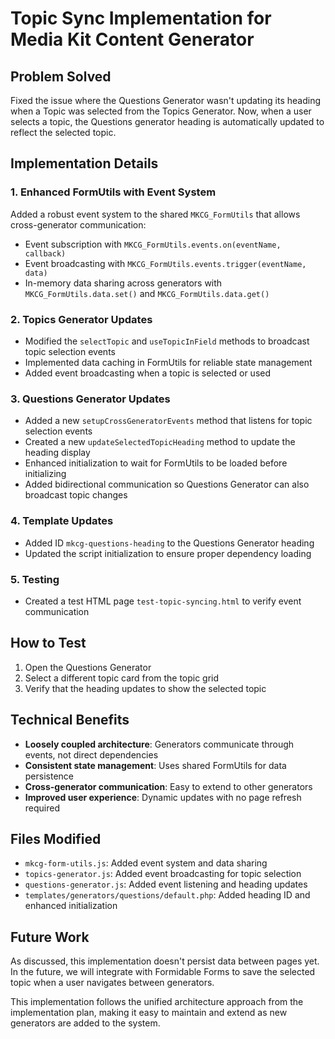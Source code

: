 # Topic Sync Implementation for Media Kit Content Generator

## Problem Solved
Fixed the issue where the Questions Generator wasn't updating its heading when a Topic was selected from the Topics Generator. Now, when a user selects a topic, the Questions generator heading is automatically updated to reflect the selected topic.

## Implementation Details

### 1. Enhanced FormUtils with Event System
Added a robust event system to the shared `MKCG_FormUtils` that allows cross-generator communication:
- Event subscription with `MKCG_FormUtils.events.on(eventName, callback)`
- Event broadcasting with `MKCG_FormUtils.events.trigger(eventName, data)`
- In-memory data sharing across generators with `MKCG_FormUtils.data.set()` and `MKCG_FormUtils.data.get()`

### 2. Topics Generator Updates
- Modified the `selectTopic` and `useTopicInField` methods to broadcast topic selection events
- Implemented data caching in FormUtils for reliable state management
- Added event broadcasting when a topic is selected or used

### 3. Questions Generator Updates
- Added a new `setupCrossGeneratorEvents` method that listens for topic selection events
- Created a new `updateSelectedTopicHeading` method to update the heading display
- Enhanced initialization to wait for FormUtils to be loaded before initializing
- Added bidirectional communication so Questions Generator can also broadcast topic changes

### 4. Template Updates
- Added ID `mkcg-questions-heading` to the Questions Generator heading
- Updated the script initialization to ensure proper dependency loading

### 5. Testing
- Created a test HTML page `test-topic-syncing.html` to verify event communication

## How to Test
1. Open the Questions Generator
2. Select a different topic card from the topic grid
3. Verify that the heading updates to show the selected topic

## Technical Benefits
- **Loosely coupled architecture**: Generators communicate through events, not direct dependencies
- **Consistent state management**: Uses shared FormUtils for data persistence
- **Cross-generator communication**: Easy to extend to other generators
- **Improved user experience**: Dynamic updates with no page refresh required

## Files Modified
- `mkcg-form-utils.js`: Added event system and data sharing
- `topics-generator.js`: Added event broadcasting for topic selection
- `questions-generator.js`: Added event listening and heading updates
- `templates/generators/questions/default.php`: Added heading ID and enhanced initialization

## Future Work
As discussed, this implementation doesn't persist data between pages yet. In the future, we will integrate with Formidable Forms to save the selected topic when a user navigates between generators.

This implementation follows the unified architecture approach from the implementation plan, making it easy to maintain and extend as new generators are added to the system.